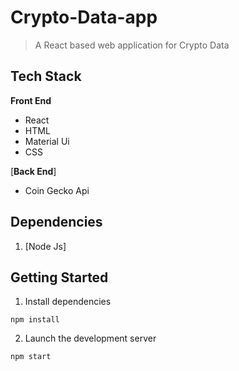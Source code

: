# Crypto-Data-app

> A React based web application for Crypto Data


## Tech Stack

**Front End**

- React
- HTML
- Material Ui
- CSS

[**Back End**]

- Coin Gecko Api

## Dependencies

1. [Node Js]

## Getting Started

1. Install dependencies

```
npm install
```

2. Launch the development server

```
npm start
```
